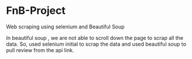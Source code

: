 # FnB-Project
Web scraping using selenium and Beautiful Soup

In beautiful soup , we are not able to scroll down the page to scrap all the data. So, used selenium initial to scrap the data and used beautiful soup to pull review from the api link.
